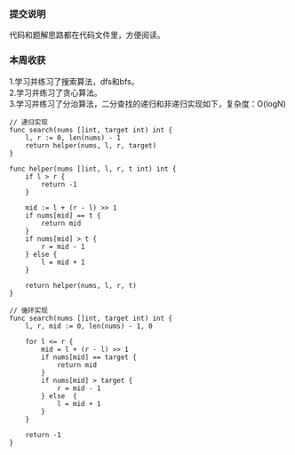 ### 提交说明
代码和题解思路都在代码文件里，方便阅读。<br>
### 本周收获
1.学习并练习了搜索算法，dfs和bfs。<br>
2.学习并练习了贪心算法。<br>
3.学习并练习了分治算法，二分查找的递归和非递归实现如下，复杂度：O(logN)<br>
```
// 递归实现
func search(nums []int, target int) int {
    l, r := 0, len(nums) - 1
    return helper(nums, l, r, target)
}

func helper(nums []int, l, r, t int) int {
    if l > r {
        return -1
    }

    mid := l + (r - l) >> 1
    if nums[mid] == t {
        return mid
    } 
    if nums[mid] > t {
        r = mid - 1
    } else {
        l = mid + 1
    }
   
    return helper(nums, l, r, t)
}

// 循环实现
func search(nums []int, target int) int {
    l, r, mid := 0, len(nums) - 1, 0
    
    for l <= r {
        mid = l + (r - l) >> 1
        if nums[mid] == target {
            return mid
        }
        if nums[mid] > target {
            r = mid - 1
        } else  {
            l = mid + 1
        }
    }

    return -1
}
```